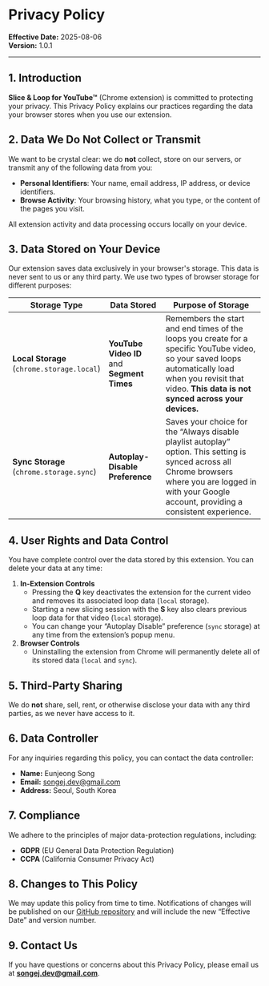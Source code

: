 # Privacy Policy

**Effective Date:** 2025-08-06  
**Version:** 1.0.1  

---

## 1. Introduction
**Slice & Loop for YouTube™** (Chrome extension) is committed to protecting your privacy. This Privacy Policy explains our practices regarding the data your browser stores when you use our extension.

## 2. Data We Do Not Collect or Transmit
We want to be crystal clear: we do **not** collect, store on our servers, or transmit any of the following data from you:  
- **Personal Identifiers**: Your name, email address, IP address, or device identifiers.  
- **Browse Activity**: Your browsing history, what you type, or the content of the pages you visit.  

All extension activity and data processing occurs locally on your device.

## 3. Data Stored on Your Device
Our extension saves data exclusively in your browser's storage. This data is never sent to us or any third party. We use two types of browser storage for different purposes:

| Storage Type          | Data Stored                                 | Purpose of Storage                                                                                                      |
| --------------------- | ------------------------------------------- | ----------------------------------------------------------------------------------------------------------------------- |
| **Local Storage**<br>(`chrome.storage.local`) | **YouTube Video ID** and **Segment Times** | Remembers the start and end times of the loops you create for a specific YouTube video, so your saved loops automatically load when you revisit that video. **This data is not synced across your devices.** |
| **Sync Storage**<br>(`chrome.storage.sync`)  | **Autoplay-Disable Preference**            | Saves your choice for the “Always disable playlist autoplay” option. This setting is synced across all Chrome browsers where you are logged in with your Google account, providing a consistent experience. |

## 4. User Rights and Data Control
You have complete control over the data stored by this extension. You can delete your data at any time:  
1. **In-Extension Controls**  
   - Pressing the **Q** key deactivates the extension for the current video and removes its associated loop data (`local` storage).  
   - Starting a new slicing session with the **S** key also clears previous loop data for that video (`local` storage).  
   - You can change your “Autoplay Disable” preference (`sync` storage) at any time from the extension’s popup menu.  
2. **Browser Controls**  
   - Uninstalling the extension from Chrome will permanently delete all of its stored data (`local` and `sync`).

## 5. Third-Party Sharing
We do **not** share, sell, rent, or otherwise disclose your data with any third parties, as we never have access to it.

## 6. Data Controller
For any inquiries regarding this policy, you can contact the data controller:  
- **Name:** Eunjeong Song  
- **Email:** songej.dev@gmail.com  
- **Address:** Seoul, South Korea  

## 7. Compliance
We adhere to the principles of major data-protection regulations, including:  
- **GDPR** (EU General Data Protection Regulation)  
- **CCPA** (California Consumer Privacy Act)  

## 8. Changes to This Policy
We may update this policy from time to time. Notifications of changes will be published on our [GitHub repository](https://github.com/songej/youtube_slice_loop/) and will include the new “Effective Date” and version number.

## 9. Contact Us
If you have questions or concerns about this Privacy Policy, please email us at **songej.dev@gmail.com**.
